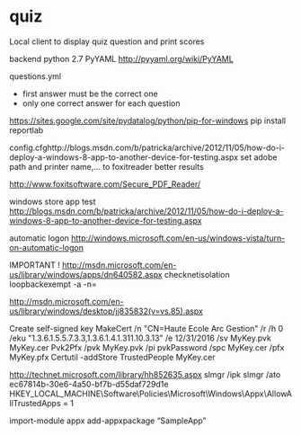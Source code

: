 quiz
====

Local client to display quiz question and print scores

backend
python 2.7
PyYAML http://pyyaml.org/wiki/PyYAML

questions.yml
- first answer must be the correct one
- only one correct answer for each question


https://sites.google.com/site/pydatalog/python/pip-for-windows
pip install reportlab

config.cfghttp://blogs.msdn.com/b/patricka/archive/2012/11/05/how-do-i-deploy-a-windows-8-app-to-another-device-for-testing.aspx
set adobe path and printer name,... to foxitreader better results

http://www.foxitsoftware.com/Secure_PDF_Reader/

windows store app test
http://blogs.msdn.com/b/patricka/archive/2012/11/05/how-do-i-deploy-a-windows-8-app-to-another-device-for-testing.aspx

automatic logon
http://windows.microsoft.com/en-us/windows-vista/turn-on-automatic-logon

IMPORTANT !
http://msdn.microsoft.com/en-us/library/windows/apps/dn640582.aspx
checknetisolation loopbackexempt -a -n=<package family name>

http://msdn.microsoft.com/en-us/library/windows/desktop/jj835832(v=vs.85).aspx


Create self-signed key
MakeCert /n "CN=Haute Ecole Arc Gestion" /r /h 0 /eku "1.3.6.1.5.5.7.3.3,1.3.6.1.4.1.311.10.3.13" /e 12/31/2016 /sv MyKey.pvk MyKey.cer
Pvk2Pfx /pvk MyKey.pvk /pi pvkPassword /spc MyKey.cer /pfx MyKey.pfx
Certutil -addStore TrustedPeople MyKey.cer

http://technet.microsoft.com/library/hh852635.aspx
slmgr /ipk <sideloading product key>
slmgr /ato ec67814b-30e6-4a50-bf7b-d55daf729d1e
HKEY_LOCAL_MACHINE\Software\Policies\Microsoft\Windows\Appx\AllowAllTrustedApps = 1

import-module appx
add-appxpackage “SampleApp”


